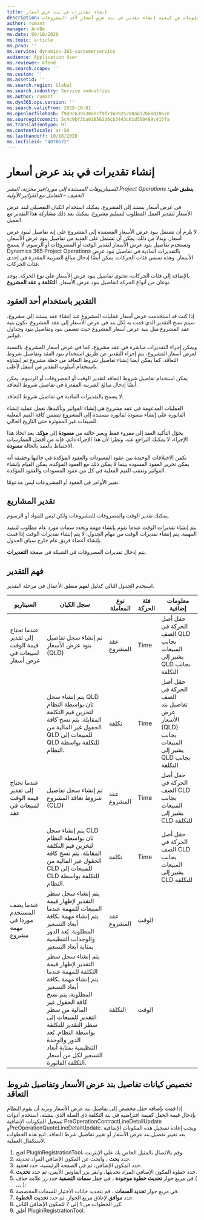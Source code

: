 ```yaml
---
title: إنشاء تقديرات في بند عرض أسعار
description: يقدم هذا الموضوع معلومات عن كيفية إنشاء تقدير في بند عرض أسعار لأحد المشروعات.
author: rumant
manager: AnnBe
ms.date: 09/18/2020
ms.topic: article
ms.prod: ''
ms.service: dynamics-365-customerservice
audience: Application User
ms.reviewer: kfend
ms.search.scope: ''
ms.custom: ''
ms.assetid: ''
ms.search.region: Global
ms.search.industry: Service industries
ms.author: rumant
ms.dyn365.ops.version: ''
ms.search.validFrom: 2020-10-01
ms.openlocfilehash: f949c639530aecf9f7368925208ab12b68d2062e
ms.sourcegitcommit: 5c4c9bf3ba018562d6cb3443c01d550489c415fa
ms.translationtype: HT
ms.contentlocale: ar-SA
ms.lasthandoff: 10/16/2020
ms.locfileid: "4070672"
---
```

# <a name="create-estimates-on-a-quote-line"></a>إنشاء تقديرات في بند عرض أسعار

_**ينطبق علي:** ‏‫Project Operations للسيناريوهات المستندة إلى مورد/غير مخزنة‬، ‏‫النشر الخفيف – التعامل مع الفواتير الأولية‬_

في عرض أسعار يستند إلى المشروع، يمكنك استخدام الكيان التفصيلي لبند عرض الأسعار لتقدير العمل المطلوب لتسليم مشروع. يمكنك بعد ذلك مشاركة هذا التقدير مع العميل.

لا يلزم أن تشتمل بنود عرض الأسعار المستندة إلى المشروع على إيه تفاصيل لبنود عرض أسعار. وبدلا من ذلك، يمكن أن تشتمل على العديد من تفاصيل بنود عرض الأسعار. وتستخدم تفاصيل بنود عرض الأسعار لتقدير الوقت أو المصروفات أو الرسوم. لا يسمح Dynamics 365 Project Operations‬ بالتقديرات المادية في تفاصيل بنود عرض الأسعار. وهذه تسمى فئات الحركات. يمكن أيضًا إدخال مبالغ الضريبة المقدرة في إحدى فئات الحركات.

بالإضافة إلى فئات الحركات، تحتوي تفاصيل بنود عرض الأسعار على نوع الحركة. يوجد نوعان من أنواع الحركة لتفاصيل بنود عرض الأسعار، **التكلفة** و **عقد المشروع**.

## <a name="estimate-by-using-a-contract"></a>التقدير باستخدام أحد العقود

إذا كنت قد استخدمت عرض أسعار عمليات المشروع عند إنشاء عقد يستند إلى مشروع، سيتم نسخ التقدير الذي قمت به لكل بند في عرض الأسعار إلى عقد المشروع. تكون بنية عقد المشروع مثل بنية عرض أسعار المشروع حيث تتضمن بنود وتفاصيل بنود وجداول فواتير.

ويمكن إجراء التقديرات مباشرة في عقد مشروع، كما في عرض أسعار المشروع. بالنسبة لعرض أسعار المشروع، يتم إجراء التقدير عن طريق استخدام بنود العقد وتفاصيل شروط التعاقد. كما يمكن أيضا إنشاء تفاصيل شروط التعاقد من خطة مشروع تم إنشاؤه باستخدام أسلوب التقدير من أسفل لأعلى.

يمكن استخدام تفاصيل شروط التعاقد لتقدير الوقت أو المصروفات أو الرسوم. يمكن أيضًا إدخال مبالغ الضريبة المقدرة في تفاصيل شروط التعاقد.

لا يسمح بالتقديرات المادية في تفاصيل شروط التعاقد.

العمليات المدعومة في عقد مشروع هي إنشاء الفواتير وتأكيدها. تعمل عملية إنشاء الفاتورة على إنشاء مسودة لفاتورة مستندة إلى المشروع تتضمن كافة القيم الفعلية للمبيعات غير المفوترة حتى التاريخ الحالي.

يحوّل التأكيد العقد إلى مقروء فقط ويغير حالته من **مسودة** إلى **مؤكد**. بعد اتخاذ هذا الإجراء، لا يمكنك التراجع عنه. ونظرا لأن هذا الإجراء دائم، فإنه من أفضل الممارسات الاحتفاظ بالعقد بالحالة **مسودة**.

تكمن الاختلافات الوحيدة بين عقود المسودات والعقود المؤكدة في حالتها وحقيقة أنه يمكن تحرير العقود المسودة بينما لا يمكن ذلك مع العقود المؤكدة. يمكن القيام بإنشاء الفواتير وتعقب القيم الفعلية في كل من عقود المسودات والعقود المؤكدة.

تغيير الأوامر في العقود أو المشروعات ليس مدعومًا.

## <a name="estimating-projects"></a>تقدير المشاريع

يمكنك تقدير الوقت والمصروفات للمشروعات ولكن ليس للمواد أو الرسوم.

يتم إنشاء تقديرات الوقت عندما تقوم بإنشاء مهمة وتحدد سمات مورد عام مطلوب لتنفيذ المهمة. يتم إنشاء تقديرات الوقت من مهام الجدول. لا يتم إنشاء تقديرات الوقت إذا قمت بإنشاء أعضاء فريق عام خارج سياق الجدول.

يتم إدخال تقديرات المصروفات في الشبكة في صفحة **التقديرات**.

## <a name="understand-estimation"></a>فهم التقدير

استخدم الجدول التالي كدليل لفهم منطق الأعمال في مرحلة التقدير.

| السيناريو                                                                                                                                                                                                                                                                                                                                          | سجل الكيان                                                                                                                                                                                                       | ‏‫نوع المعاملة | فئة الحركة | معلومات إضافية                                                            |
|---------------------------------------------------------------------------------------------------------------------------------------------------------------------------------------------------------------------------------------------------------------------------------------------------------------------------------------------------|---------------------------------------------------------------------------------------------------------------------------------------------------------------------------------------------------------------------|------------------|-------------|-----------------------------------------------------------------------------------|
| عندما تحتاج إلى تقدير قيمة الوقت لمبيعات في عرض أسعار                                                                                                                                                                                                                                                                                    | تم إنشاء سجل تفاصيل بنود عرض الأسعار (QLD)                                                                                                                                                                               | عقد المشروع | Time        | حقل أصل الحركة في الصف QLD بجانب المبيعات يشير إلى QLD بجانب التكلفة |
|                                                                                                                                                                                                                                                                                     | يتم إنشاء سجل QLD ثان بواسطة النظام لتخزين قيم التكلفة المقابلة. يتم نسخ كافة الحقول غير المالية من QLD للمبيعات إلى QLD للتكلفة بواسطة النظام.                                                                                                                                                                               | تكلفة | Time        | حقل أصل الحركة في الصف تفاصيل بند عرض الأسعار (QLD) بجانب المبيعات يشير إلى QLD بجانب التكلفة |
| عندما تحتاج إلى تقدير قيمة الوقت لمبيعات في عقد                                                                                                                                                                                                                                                                                 | تم إنشاء سجل تفاصيل شروط تعاقد المشروع (CLD)                                                                                                                                                                    | عقد المشروع | Time        | حقل أصل الحركة في الصف CLD بجانب المبيعات يشير إلى CLD للتكلفة      |
|                                                                                                                                                                                                                                                                                  | يتم إنشاء سجل CLD ثان بواسطة النظام لتخزين قيم التكلفة المقابلة. يتم نسخ كافة الحقول غير المالية من CLD للمبيعات إلى CLD للتكلفة بواسطة النظام.                                                                                                                                                                    | تكلفة | Time        | حقل أصل الحركة في الصف CLD بجانب المبيعات يشير إلى CLD للتكلفة      |
| عندما يصف المستخدم موردا في مهمة مشروع                                                                                                                                                                                                                                                                                            | يتم إنشاء سجل سطر التقدير لإظهار قيمة المبيعات للمهمة عندما يتم إنشاء مهمة بكافة أبعاد التسعير المطلوبة. يُعد الدور والوحدات التنظيمية بمثابة أبعاد التسعير | عقد المشروع | الوقت        |                                                                                   |
|     | يتم إنشاء سجل سطر التقدير لإظهار قيمة التكلفة للمهمة عندما يتم إنشاء مهمة بكافة أبعاد التسعير المطلوبة. يتم نسخ كافة الحقول غير المالية من سطر التقدير للمبيعات إلى سطر التقدير للتكلفة بواسطة النظام. يُعد الدور والوحدة التنظيمية بمثابة أبعاد التسعير لكل من أسعار التكلفة الفاتورة.                                                                                                                                                                                                                | التكلفة             | الوقت           |                                                                                   |



## <a name="customize-the-quote-line-detail-and-contract-line-detail-entities"></a>تخصيص كيانات تفاصيل بند عرض الأسعار وتفاصيل شروط التعاقد

إذا قمت بإضافة حقل مخصص إلى تفاصيل بند عرض الأسعار وتريد أن يقوم النظام بإدخال قيمة الحقل كقيمة افتراضيه في بند التكلفة ذي الصلة الذي ينشئه، استخدم أدوات تسجيل المكونات الإضافية PreOperationContractLineDetailUpdate وPreOperationQuoteLineDetailUpdate. ويجب إعادة تسجيل هذه المكونات الإضافية بعد تغيير تفصيل بند عرض الأسعار أو تغيير تفاصيل شرط التعاقد. اتبع هذه الخطوات لاستكمال العملية.

1. افتح PluginRegistrationTool، وقم بالاتصال بالمثيل الخاص بك على الإنترنت.
2. حدد **بحث** ، وابحث عن المكون الإضافي المراد تحديثه.
3. حدد المكون الإضافي، ثم في الصفحة الرئيسية، حدد **تحديد**.
4. حدد خطوة المكون الإضافي المراد تحديثها، وانقر بزر الماوس الأيمن، ثم حدد **تحديث**.
5. في مربع حوار **تحديث خطوة موجودة** ، في حقل **سمات التصفية** حدد زر علامة حذف ( **...** ):
6. في مربع حوار **تحديد السمات** ، قم بتحديد خانات الاختيار للسمات المخصصة.
7. حدد **موافق** لإغلاق مربع الحوار، ثم حدد **تحديث الخطوة**.
8. كرر الخطوات من 1 إلى 7 للمكون الإضافي الثاني.
9. أغلق PluginRegistrationTool.
